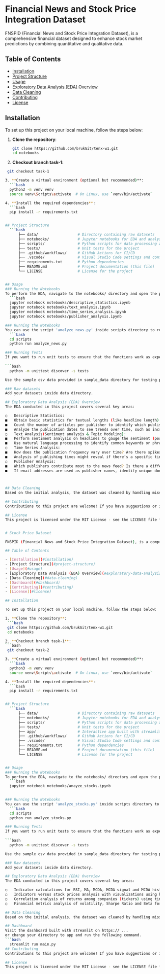# Financial News and Stock Price Integration Dataset

FNSPID (Financial News and Stock Price Integration Dataset), is a comprehensive financial dataset designed to enhance stock market predictions by combining quantitative and qualitative data.

## Table of Contents

- [Installation](#installation)
- [Project Structure](#project-structure)
- [Usage](#usage)
- [Exploratory Data Analysis (EDA) Overview](#exploratory-data-analysis-eda-overview)
- [Data Cleaning](#data-cleaning)
- [Contributing](#contributing)
- [License](#license)

## Installation

To set up this project on your local machine, follow the steps below:

1. **Clone the repository**:
   ```bash
   git clone https://github.com/brukGit/tenx-w1.git
   cd notebooks

2. **Checkout branch task-1**:
  ```bash
   git checkout task-1

3. **Create a virtual environment (optional but recommended)**:
    ```bash
    python3 -m venv venv
    source venv\Scripts\activate  # On Linux, use `venv/bin/activate`

4. **Install the required dependencies**:
    ```bash
    pip install -r requirements.txt


## Project Structure
    ```bash
        ├── data/                  # Directory containing raw datasets
        ├── notebooks/             # Jupyter notebooks for EDA and analysis
        ├── scripts/               # Python scripts for data processing and visualization
        ├── tests/                 # Unit tests for the project
        ├── .github/workflows/     # GitHub Actions for CI/CD
        ├── .vscode/               # Visual Studio Code settings and configurations
        ├── requirements.txt       # Python dependencies
        ├── README.md              # Project documentation (this file)
        └── LICENSE                # License for the project


## Usage
### Running the Notebooks
To perform the EDA, navigate to the notebooks/ directory and open the provided Jupyter notebook. The notebook focuses on different aspects of the analysis, including descriptive statistics, time series analysis, and publisher analysis analysis.
    ```bash
    jupyter notebook notebooks/descriptive_statistics.ipynb
    jupyter notebook notebooks/text_analysis.ipynb
    jupyter notebook notebooks/time_series_analysis.ipynb
    jupyter notebook notebooks/publisher_analysis.ipynb

### Running the Notebooks
You can use the script 'analyze_news.py' inside scripts directory to run all scripts located in 'src/' directory. Just change directory to scripts and executed the script inside. 
    ```bash
    cd scripts
    python run analyze_news.py

### Running Tests
If you want to run unit tests to ensure that the functions work as expected (although, sorry, currently no test code is provided.):
    
```bash
    python -m unittest discover -s tests

Use the sample csv data provided in sample_data directory for testing purposes.

### Raw datasets
Add your datasets inside data directory.

## Exploratory Data Analysis (EDA) Overview
The EDA conducted in this project covers several key areas:

○	Descriptive Statistics:
■	Obtain basic statistics for textual lengths (like headline length).
■	Count the number of articles per publisher to identify which publishers are most active.
■	Analyze the publication dates to see trends over time, such as increased news frequency on particular days or during specific events.
○	Text Analysis(Sentiment analysis & Topic Modeling):
■	Perform sentiment analysis on headlines to gauge the sentiment (positive, negative, neutral) associated with the news.
■	Use natural language processing to identify common keywords or phrases, potentially extracting topics or significant events (like "FDA approval", "price target", etc.).
○	Time Series Analysis:
■	How does the publication frequency vary over time? Are there spikes in article publications related to specific market events?
■	Analysis of publishing times might reveal if there’s a specific time when most news is released, which could be crucial for traders and automated trading systems.
○	Publisher Analysis:
■	Which publishers contribute most to the news feed? Is there a difference in the type of news they report?
■	If email addresses are used as publisher names, identify unique domains to see if certain organizations contribute more frequently.



## Data Cleaning
Based on the initial analysis, the dataset was cleaned by handling missing values, removing duplicates, and ensuring correct data types.

## Contributing
Contributions to this project are welcome! If you have suggestions or improvements, feel free to open a pull request or issue on GitHub.

## License
This project is licensed under the MIT License - see the LICENSE file for details.


# Stock Price Dataset

FNSPID (Financial News and Stock Price Integration Dataset), is a comprehensive financial dataset designed to enhance stock market predictions by combining quantitative and qualitative data.

## Table of Contents

- [Installation](#installation)
- [Project Structure](#project-structure)
- [Usage](#usage)
- [Exploratory Data Analysis (EDA) Overview](#exploratory-data-analysis-eda-overview)
- [Data Cleaning](#data-cleaning)
- [Dashboard](#dashboard)
- [Contributing](#contributing)
- [License](#license)

## Installation

To set up this project on your local machine, follow the steps below:

1. **Clone the repository**:
   ```bash
   git clone https://github.com/brukGit/tenx-w1.git
   cd notebooks

2. **Checkout branch task-1**:
  ```bash
   git checkout task-2

3. **Create a virtual environment (optional but recommended)**:
    ```bash
    python3 -m venv venv
    source venv\Scripts\activate  # On Linux, use `venv/bin/activate`

4. **Install the required dependencies**:
    ```bash
    pip install -r requirements.txt


## Project Structure
    ```bash
        ├── data/                  # Directory containing raw datasets
        ├── notebooks/             # Jupyter notebooks for EDA and analysis
        ├── scripts/               # Python scripts for data processing and visualization
        ├── tests/                 # Unit tests for the project
        ├── app/                   # Interactive app built with streamlit
        ├── .github/workflows/     # GitHub Actions for CI/CD
        ├── .vscode/               # Visual Studio Code settings and configurations
        ├── requirements.txt       # Python dependencies
        ├── README.md              # Project documentation (this file)
        └── LICENSE                # License for the project


## Usage
### Running the Notebooks
To perform the EDA, navigate to the notebooks/ directory and open the provided Jupyter notebook. The notebook focuses on different aspects of the analysis, including descriptive statistics for stock indicators, time series analysis, and financial metrics analysis using TA-Lib and yfiance.
    ```bash
    jupyter notebook notebooks/anayze_stocks.ipynb
   

### Running the Notebooks
You can use the script 'analyze_stocks.py' inside scripts directory to run all scripts located in 'src/' directory. Just change directory to scripts and executed the script inside. 
    ```bash
    cd scripts
    python run analyze_stocks.py

### Running Tests
If you want to run unit tests to ensure that the functions work as expected (although, sorry, currently no test code is provided.):
    
```bash
    python -m unittest discover -s tests

Use the sample csv data provided in sample_data directory for testing purposes.

### Raw datasets
Add your datasets inside data directory.

## Exploratory Data Analysis (EDA) Overview
The EDA conducted in this project covers several key areas:

○	Indicator calculations for RSI, MA, MCDA, MCDA signal and MCDA histogram and visualizations from their summary statistics
○	Indicators versus stock prices analysis with visualizations using heatmap and time series plots
○	Correlation analysis of returns among companies (tickers) using time-series and correlation heatmaps
○	Financial metrics analysis of volatility, Sharpe Ratio and Beta for all companies.

## Data Cleaning
Based on the initial analysis, the dataset was cleaned by handling missing values, removing duplicates, and ensuring correct data types.

## Dashboard
Visit the dashboard built with streamlit on https:// ...
or change your directory to app and run the following command.
```bash
    streamlit run main.py
## Contributing
Contributions to this project are welcome! If you have suggestions or improvements, feel free to open a pull request or issue on GitHub.

## License
This project is licensed under the MIT License - see the LICENSE file for details.


